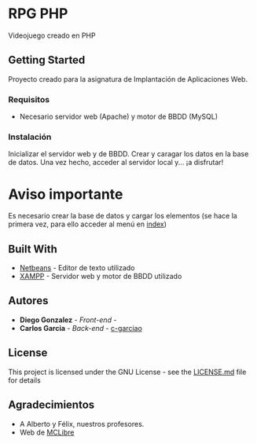 # RPG PHP
Videojuego creado en PHP
## Getting Started

Proyecto creado para la asignatura de Implantación de Aplicaciones Web.

### Requisitos

* Necesario servidor web (Apache) y motor de BBDD (MySQL)

### Instalación

Inicializar el servidor web y de BBDD. Crear y caragar los datos en la base de datos. Una vez hecho, acceder al servidor local y... ¡a disfrutar!
# Aviso importante

Es necesario crear la base de datos y cargar los elementos (se hace la primera vez, para ello acceder al menú en [index](BBDD/index.php))

## Built With

* [Netbeans](https://atom.io/) - Editor de texto utilizado
* [XAMPP](https://www.apachefriends.org/es/index.html) - Servidor web y motor de BBDD utilizado


## Autores

* **Diego Gonzalez** - *Front-end* -
* **Carlos Garcia** - *Back-end* - [c-garciao](https://gist.github.com/c-garciao)

## License

This project is licensed under the GNU License - see the [LICENSE.md](LICENSE.md) file for details

## Agradecimientos

* A Alberto y Félix, nuestros profesores. 
* Web de [MCLibre](https://www.mclibre.org/) 
